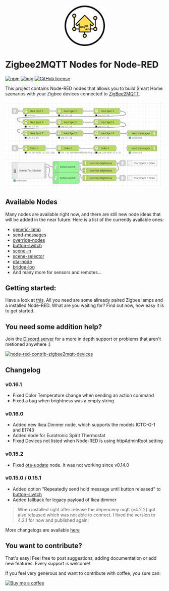 <p align="center">
  <img width="128" height="128" src="resources/logo.svg">
</p>

# Zigbee2MQTT Nodes for Node-RED

[![npm](https://img.shields.io/npm/v/node-red-contrib-zigbee2mqtt-devices?style=for-the-badge)](https://www.npmjs.com/package/node-red-contrib-zigbee2mqtt-devices)
[![img](https://img.shields.io/badge/Node--RED-node--red--contrib--zigbee2mqtt--devices-%23aa4444?style=for-the-badge)](https://flows.nodered.org/node/node-red-contrib-zigbee2mqtt-devices)
[![GitHub license](https://img.shields.io/github/license/Dirnei/node-red-contrib-zigbee2mqtt-devices?style=for-the-badge)](https://github.com/Dirnei/node-red-contrib-zigbee2mqtt-devices/blob/master/LICENSE)

This project contains Node-RED nodes that allows you to build Smart Home szenarios with your Zigbee devices connected to [ZigBee2MQTT](https://www.zigbee2mqtt.io/). 

![img](docs/img/overview.png)


## Available Nodes

Many nodes are available right now, and there are still new node ideas that will be added in the near future. Here is a list of the currently available ones:

- [generic-lamp](docs/nodes/generic-lamp.md)
- [send-messages](docs/nodes/send-messages.md)
- [override-nodes](docs/nodes/override-nodes.md)
- [button-switch](docs/nodes/button-switch.md)
- [scene-in](docs/nodes/scene-in.md)
- [scene-selector](docs/nodes/scene-selector.md)
- [ota-node](docs/nodes/ota-node.md)
- [bridge-log](docs/nodes/bridge-log.md)
- And many more for sensors and remotes...

## Getting started:

Have a look at [this](docs/getting-started.md). All you need are some allready paired Zigbee lamps and a installed Node-RED. What are you waiting for? Find out now, how easy it is to get started.  

## You need some addition help?

Join the [Discord server](https://discord.gg/4qCMEhJ) for a more in depth support or problems that aren't metioned anywhere :)

[![node-red-contrib-zigbee2mqtt-devices](https://discordapp.com/api/guilds/760063909465686067/widget.png?style=banner2)](https://discord.gg/4qCMEhJ)

## Changelog 

### v0.16.1

- Fixed Color Temperature change when sending an action command
- Fixed a bug when brightness was a empty string

### v0.16.0

- Added new Ikea Dimmer node, which supports the models ICTC-G-1 and E1743
- Added node for Eurotronic Spirit Thermostat
- Fixed Devices not listed when Node-RED is using httpAdminRoot setting

### v0.15.2

- Fixed [ota-update](docs/nodes/ota-node.md) node. It was not working since v0.14.0

### v0.15.0 / 0.15.1

- Added option "Repeatedly send hold message until button released" to [button-siwtch](docs/nodes/button-switch.md)
- Added fallback for legacy payload of Ikea dimmer

> When installed right after release the depenceny mqtt (v4.2.2) got also released which was not able to connect. I fixed the version to 4.2.1 for now and published again.

More changelogs are available [here](docs/changelog.md)

## You want to contribute?

That's easy! Feel free to post suggestions, adding documentation or add new features. Every support is welcome!

If you feel very generous and want to contribute with coffee, you sure can:

[![Buy me a coffee][buymeacoffee-shield]][buymeacoffee]

[buymeacoffee]: https://www.buymeacoffee.com/dirnei
[buymeacoffee-shield]: https://www.buymeacoffee.com/assets/img/custom_images/orange_img.png
